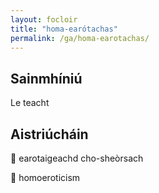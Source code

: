 ```yaml
---
layout: focloir
title: "homa-earótachas"
permalink: /ga/homa-earotachas/
---
```


## Sainmhíniú

Le teacht

## Aistriúcháin

&#x1f3f4;&#xe0067;&#xe0062;&#xe0073;&#xe0063;&#xe0074;&#xe007f; earotaigeachd cho-sheòrsach

&#x1f3f4;&#xe0067;&#xe0062;&#xe0065;&#xe006e;&#xe0067;&#xe007f; homoeroticism
